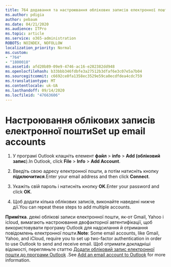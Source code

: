 ```yaml
---
title: 764 додавання та настроювання облікових записів електронної пошти
ms.author: pdigia
author: pebaum
ms.date: 04/21/2020
ms.audience: ITPro
ms.topic: article
ms.service: o365-administration
ROBOTS: NOINDEX, NOFOLLOW
localization_priority: Normal
ms.custom:
- "764"
- "1800018"
ms.assetid: afd20b89-09e9-4746-ac16-e282382dd948
ms.openlocfilehash: b33bbb346fdbfe3a27512b3dfaf6e3c07e5a7b04
ms.sourcegitcommit: c6692ce0fa1358ec3529e59ca0ecdfdea4cdc759
ms.translationtype: MT
ms.contentlocale: uk-UA
ms.lasthandoff: 09/14/2020
ms.locfileid: "47663606"
---
```

# <a name="set-up-email-accounts"></a><span data-ttu-id="83d82-102">Настроювання облікових записів електронної пошти</span><span class="sxs-lookup"><span data-stu-id="83d82-102">Set up email accounts</span></span>

1. <span data-ttu-id="83d82-103">У програмі Outlook клацніть елемент **файл**  >  **info**  >  **Add (обліковий запис**).</span><span class="sxs-lookup"><span data-stu-id="83d82-103">In Outlook, click **File** > **Info** > **Add Account**.</span></span>

2. <span data-ttu-id="83d82-104">Введіть свою адресу електронної пошти, а потім натисніть кнопку **підключитися**.</span><span class="sxs-lookup"><span data-stu-id="83d82-104">Enter your email address and then click **Connect**.</span></span>

3. <span data-ttu-id="83d82-105">Укажіть свій пароль і натисніть кнопку **OK**.</span><span class="sxs-lookup"><span data-stu-id="83d82-105">Enter your password and click **OK**.</span></span>

4. <span data-ttu-id="83d82-106">Щоб додати кілька облікових записів, виконайте наведені нижче дії.</span><span class="sxs-lookup"><span data-stu-id="83d82-106">You can repeat these steps to add multiple accounts.</span></span>

<span data-ttu-id="83d82-107">**Примітка**. деякі облікові записи електронної пошти, як-от Gmail, Yahoo і icloud, вимагають настроювання двофакторної автентифікації, щоб використовувати програму Outlook для надсилання й отримання повідомлень електронної пошти.</span><span class="sxs-lookup"><span data-stu-id="83d82-107">**Note**: Some email accounts, like Gmail, Yahoo, and iCloud, require you to set up two-factor authentication in order to use Outlook to send and receive email.</span></span> <span data-ttu-id="83d82-108">Щоб отримати докладніші відомості, перегляньте статтю [Додати обліковий запис електронної пошти до програми Outlook](https://support.office.com/article/6e27792a-9267-4aa4-8bb6-c84ef146101b.aspx) .</span><span class="sxs-lookup"><span data-stu-id="83d82-108">See [Add an email account to Outlook](https://support.office.com/article/6e27792a-9267-4aa4-8bb6-c84ef146101b.aspx) for more information.</span></span>
  